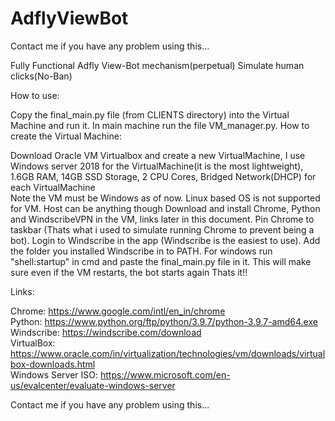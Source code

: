 # AdflyViewBot
Contact me if you have any problem using this...

Fully Functional Adfly View-Bot mechanism(perpetual) Simulate human clicks(No-Ban)

How to use:

Copy the final_main.py file (from CLIENTS directory) into the Virtual Machine and run it.
In main machine run the file VM_manager.py.
How to create the Virtual Machine:

Download Oracle VM Virtualbox and create a new VirtualMachine, I use Windows server 2018 for the VirtualMachine(it is the most lightweight), 1.6GB RAM, 14GB SSD Storage, 2 CPU Cores, Bridged Network(DHCP) for each VirtualMachine
 </br>Note the VM must be Windows as of now. Linux based OS is not supported for VM. Host can be anything though
Download and install Chrome, Python and WindscribeVPN in the VM, links later in this document. Pin Chrome to taskbar (Thats what i used to simulate running Chrome to prevent being a bot). Login to Windscribe in the app (Windscribe is the easiest to use). Add the folder you installed Windscribe in to PATH.
For windows run "shell:startup" in cmd and paste the final_main.py file in it.
This will make sure even if the VM restarts, the bot starts again
Thats it!!

Links:

Chrome: https://www.google.com/intl/en_in/chrome </br>
Python: https://www.python.org/ftp/python/3.9.7/python-3.9.7-amd64.exe </br>
Windscribe: https://windscribe.com/download </br>
VirtualBox: https://www.oracle.com/in/virtualization/technologies/vm/downloads/virtualbox-downloads.html </br>
Windows Server ISO: https://www.microsoft.com/en-us/evalcenter/evaluate-windows-server </br>

Contact me if you have any problem using this...
